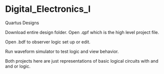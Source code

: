 Digital_Electronics_I
=====================

Quartus Designs

Download entire design folder. Open .qpf which is the high level project file. 

Open .bdf to observer logic set up or edit.

Run waveform simulator to test logic and view behavior.

Both projects here are just representations of basic logical circuits with and and or logic.
